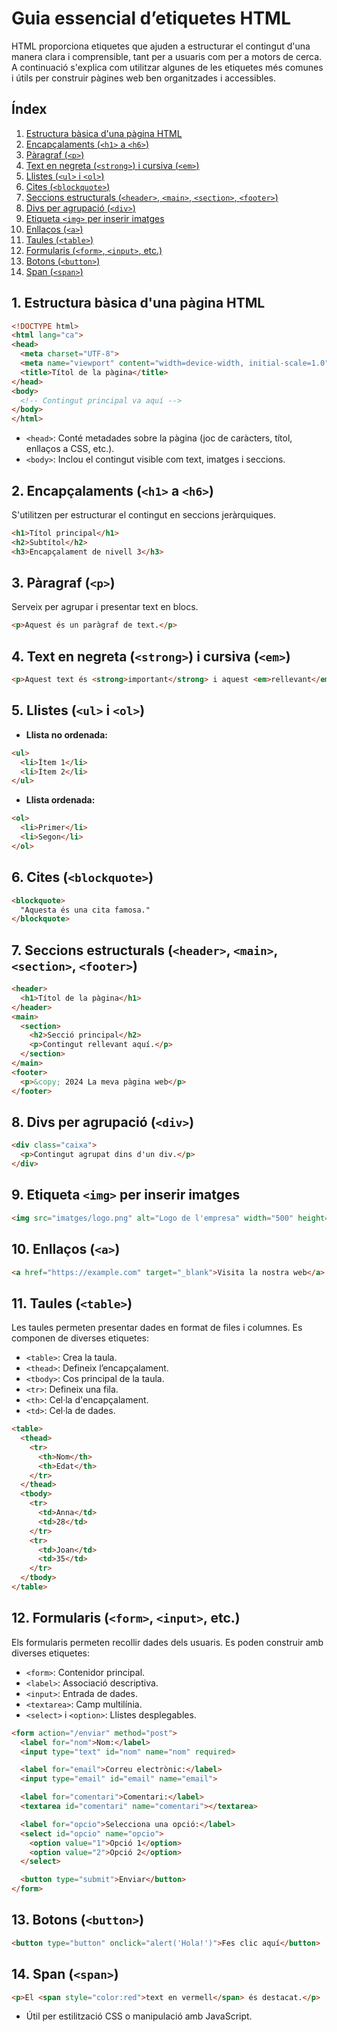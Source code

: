 
# Guia essencial d’etiquetes HTML

HTML proporciona etiquetes que ajuden a estructurar el contingut d'una manera clara i comprensible, tant per a usuaris com per a motors de cerca. A continuació s'explica com utilitzar algunes de les etiquetes més comunes i útils per construir pàgines web ben organitzades i accessibles.

## Índex

1. [Estructura bàsica d'una pàgina HTML](#1-estructura-bàsica-duna-pàgina-html)
2. [Encapçalaments (`<h1>` a `<h6>`)](#2-encapçalaments-h1-a-h6)
3. [Pàragraf (`<p>`)](#3-pàragraf-p)
4. [Text en negreta (`<strong>`) i cursiva (`<em>`)](#4-text-en-negreta-strong-i-cursiva-em)
5. [Llistes (`<ul>` i `<ol>`)](#5-llistes-no-ordenades-ul-i-llistes-ordenades-ol)
6. [Cites (`<blockquote>`)](#6-cites-blockquote)
7. [Seccions estructurals (`<header>`, `<main>`, `<section>`, `<footer>`)](#7-seccions-estructurals-header-main-section-footer)
8. [Divs per agrupació (`<div>`)](#8-divs-per-agrupació-div)
9. [Etiqueta `<img>` per inserir imatges](#9-etiqueta-img-per-inserir-imatges)
10. [Enllaços (`<a>`)](#10-enllaços-a)
11. [Taules (`<table>`)](#11-taules-table)
12. [Formularis (`<form>`, `<input>`, etc.)](#12-formularis-form-input-etc)
13. [Botons (`<button>`)](#13-botons-button)
14. [Span (`<span>`)](#14-span)

## 1. **Estructura bàsica d'una pàgina HTML**

```html
<!DOCTYPE html>
<html lang="ca">
<head>
  <meta charset="UTF-8">
  <meta name="viewport" content="width=device-width, initial-scale=1.0">
  <title>Títol de la pàgina</title>
</head>
<body>
  <!-- Contingut principal va aquí -->
</body>
</html>
```

- `<head>`: Conté metadades sobre la pàgina (joc de caràcters, títol, enllaços a CSS, etc.).
- `<body>`: Inclou el contingut visible com text, imatges i seccions.

## 2. **Encapçalaments (`<h1>` a `<h6>`)**

S'utilitzen per estructurar el contingut en seccions jeràrquiques.

```html
<h1>Títol principal</h1>
<h2>Subtítol</h2>
<h3>Encapçalament de nivell 3</h3>
```

## 3. **Pàragraf (`<p>`)**

Serveix per agrupar i presentar text en blocs.

```html
<p>Aquest és un paràgraf de text.</p>
```

## 4. **Text en negreta (`<strong>`) i cursiva (`<em>`)**

```html
<p>Aquest text és <strong>important</strong> i aquest <em>rellevant</em>.</p>
```

## 5. **Llistes (`<ul>` i `<ol>`)**

- **Llista no ordenada:**
```html
<ul>
  <li>Ítem 1</li>
  <li>Ítem 2</li>
</ul>
```

- **Llista ordenada:**
```html
<ol>
  <li>Primer</li>
  <li>Segon</li>
</ol>
```

## 6. **Cites (`<blockquote>`)**

```html
<blockquote>
  "Aquesta és una cita famosa."
</blockquote>
```

## 7. **Seccions estructurals (`<header>`, `<main>`, `<section>`, `<footer>`)**

```html
<header>
  <h1>Títol de la pàgina</h1>
</header>
<main>
  <section>
    <h2>Secció principal</h2>
    <p>Contingut rellevant aquí.</p>
  </section>
</main>
<footer>
  <p>&copy; 2024 La meva pàgina web</p>
</footer>
```

## 8. **Divs per agrupació (`<div>`)**

```html
<div class="caixa">
  <p>Contingut agrupat dins d'un div.</p>
</div>
```

## 9. **Etiqueta `<img>` per inserir imatges**

```html
<img src="imatges/logo.png" alt="Logo de l'empresa" width="500" height="300">
```

## 10. **Enllaços (`<a>`)**

```html
<a href="https://example.com" target="_blank">Visita la nostra web</a>
```

## 11. **Taules (`<table>`)**

Les taules permeten presentar dades en format de files i columnes. Es componen de diverses etiquetes:

- `<table>`: Crea la taula.
- `<thead>`: Defineix l’encapçalament.
- `<tbody>`: Cos principal de la taula.
- `<tr>`: Defineix una fila.
- `<th>`: Cel·la d'encapçalament.
- `<td>`: Cel·la de dades.

```html
<table>
  <thead>
    <tr>
      <th>Nom</th>
      <th>Edat</th>
    </tr>
  </thead>
  <tbody>
    <tr>
      <td>Anna</td>
      <td>28</td>
    </tr>
    <tr>
      <td>Joan</td>
      <td>35</td>
    </tr>
  </tbody>
</table>
```

## 12. **Formularis (`<form>`, `<input>`, etc.)**

Els formularis permeten recollir dades dels usuaris. Es poden construir amb diverses etiquetes:

- `<form>`: Contenidor principal.
- `<label>`: Associació descriptiva.
- `<input>`: Entrada de dades.
- `<textarea>`: Camp multilínia.
- `<select>` i `<option>`: Llistes desplegables.

```html
<form action="/enviar" method="post">
  <label for="nom">Nom:</label>
  <input type="text" id="nom" name="nom" required>

  <label for="email">Correu electrònic:</label>
  <input type="email" id="email" name="email">

  <label for="comentari">Comentari:</label>
  <textarea id="comentari" name="comentari"></textarea>

  <label for="opcio">Selecciona una opció:</label>
  <select id="opcio" name="opcio">
    <option value="1">Opció 1</option>
    <option value="2">Opció 2</option>
  </select>

  <button type="submit">Enviar</button>
</form>
```

## 13. **Botons (`<button>`)**

```html
<button type="button" onclick="alert('Hola!')">Fes clic aquí</button>
```

## 14. **Span (`<span>`)**

```html
<p>El <span style="color:red">text en vermell</span> és destacat.</p>
```

- Útil per estilització CSS o manipulació amb JavaScript.



